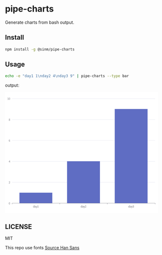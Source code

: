 # pipe-charts

Generate charts from bash output.

## Install

```bash
npm install -g @sinm/pipe-charts
```

## Usage
```bash
echo -e "day1 1\nday2 4\nday3 9" | pipe-charts --type bar
```

output:

![image](docs/img-1.png)

## LICENSE

MIT

This repo use fonts [Source Han Sans](https://github.com/adobe-fonts/source-han-sans/blob/release/LICENSE.txt)
